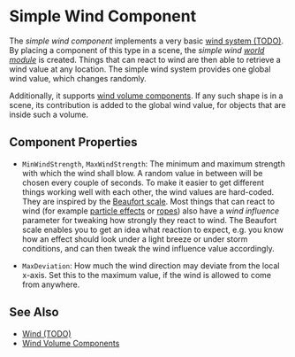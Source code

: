 # Simple Wind Component

The *simple wind component* implements a very basic [wind system (TODO)](wind.md). By placing a component of this type in a scene, the *simple wind [world module](../runtime/world/world-modules.md)* is created. Things that can react to wind are then able to retrieve a wind value at any location. The simple wind system provides one global wind value, which changes randomly.

Additionally, it supports [wind volume components](wind-volume-components.md). If any such shape is in a scene, its contribution is added to the global wind value, for objects that are inside such a volume.

## Component Properties

* `MinWindStrength`, `MaxWindStrength`: The minimum and maximum strength with which the wind shall blow. A random value in between will be chosen every couple of seconds. To make it easier to get different things working well with each other, the wind values are hard-coded. They are inspired by the [Beaufort scale](https://en.wikipedia.org/wiki/Beaufort_scale). Most things that can react to wind (for example [particle effects](particle-effects/particle-effects-overview.md) or [ropes](fake-rope-component.md)) also have a *wind influence* parameter for tweaking how strongly they react to wind. The Beaufort scale enables you to get an idea what reaction to expect, e.g. you know how an effect should look under a light breeze or under storm conditions, and can then tweak the wind influence value accordingly.

* `MaxDeviation`: How much the wind direction may deviate from the local x-axis. Set this to the maximum value, if the wind is allowed to come from anywhere.

## See Also

* [Wind (TODO)](wind.md)
* [Wind Volume Components](wind-volume-components.md)
